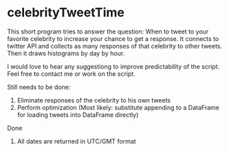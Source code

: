 # celebrityTweetTime

This short program tries to answer the question: When to tweet to your favorite celebrity to increase your chance to get a response. It connects to twitter API and collects as many responses of that celebrity to other tweets. Then it draws histograms by day by hour.

I would love to hear any suggestiong to improve predictability of the script. Feel free to contact me or work on the script.


Still needs to be done:
1) Eliminate responses of the celebrity to his own tweets
2) Perform optimization (Most likely: substitute appending to a DataFrame for loading tweets into DataFrame directly)

Done
1) All dates are returned in UTC/GMT format

